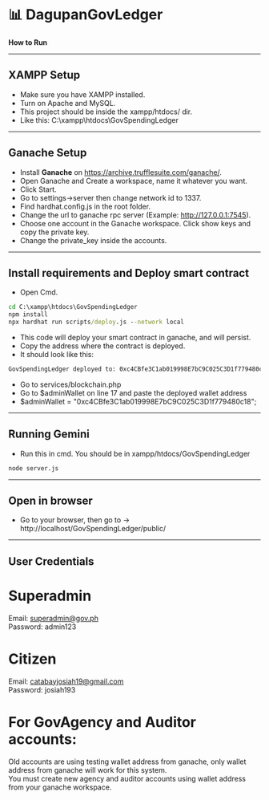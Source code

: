 # 📊 DagupanGovLedger
**How to Run**

---

## XAMPP Setup  
- Make sure you have XAMPP installed.  
- Turn on Apache and MySQL.  
- This project should be inside the xampp/htdocs/ dir.  
- Like this: C:\xampp\htdocs\GovSpendingLedger  

---

## Ganache Setup  
- Install **Ganache** on https://archive.trufflesuite.com/ganache/.  
- Open Ganache and Create a workspace, name it whatever you want.  
- Click Start.  
- Go to settings->server then change network id to 1337.   
- Find hardhat.config.js in the root folder.  
- Change the url to ganache rpc server (Example: http://127.0.0.1:7545).  
- Choose one account in the Ganache workspace. Click show keys and copy the private key.  
- Change the private_key inside the accounts.  

---

## Install requirements and Deploy smart contract  
- Open Cmd.
```cmd
cd C:\xampp\htdocs\GovSpendingLedger
npm install
npx hardhat run scripts/deploy.js --network local  
```
- This code will deploy your smart contract in ganache, and will persist.  
- Copy the address where the contract is deployed.  
- It should look like this:  
```cmd
GovSpendingLedger deployed to: 0xc4CBfe3C1ab019998E7bC9C025C3D1f779480c18
```
- Go to services/blockchain.php  
- Go to $adminWallet on line 17 and paste the deployed wallet address  
- $adminWallet = "0xc4CBfe3C1ab019998E7bC9C025C3D1f779480c18";  

---

## Running Gemini  
- Run this in cmd. You should be in xampp/htdocs/GovSpendingLedger  
```cmd
node server.js  
```

---

## Open in browser
- Go to your browser, then go to -> http://localhost/GovSpendingLedger/public/  

---

## User Credentials
# Superadmin  
Email: superadmin@gov.ph  
Password: admin123  

# Citizen  
Email: catabayjosiah19@gmail.com  
Password: josiah193  

# For GovAgency and Auditor accounts:  
Old accounts are using testing wallet address from ganache, only wallet address from ganache will work for this system.  
You must create new agency and auditor accounts using wallet address from your ganache workspace.  
